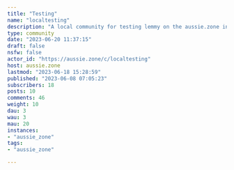 ```yaml
---
title: "Testing" 
name: "localtesting"
description: "A local community for testing lemmy on the aussie.zone instance."
type: community
date: "2023-06-20 11:37:15"
draft: false
nsfw: false
actor_id: "https://aussie.zone/c/localtesting"
host: aussie.zone
lastmod: "2023-06-18 15:28:59"
published: "2023-06-08 07:05:23"
subscribers: 18
posts: 10
comments: 46
weight: 10
dau: 3
wau: 3
mau: 20
instances:
- "aussie_zone"
tags: 
- "aussie_zone"

---
```

